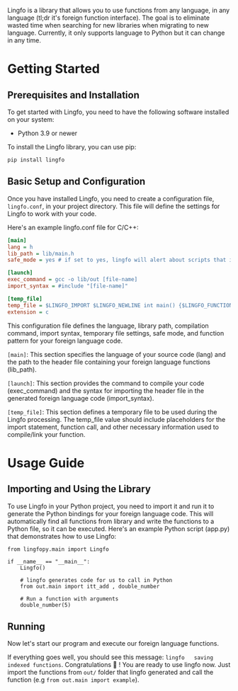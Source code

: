 Lingfo is a library that allows you to use functions from any language, in any language (tl;dr it's foreign function interface). The goal is to eliminate wasted time when searching for new libraries when migrating to new language. Currently, it only supports language to Python but it can change in any time.

# Getting Started

## Prerequisites and Installation

To get started with Lingfo, you need to have the following software installed on your system:

- Python 3.9 or newer

To install the Lingfo library, you can use pip:

`pip install lingfo`

## Basic Setup and Configuration

Once you have installed Lingfo, you need to create a configuration file, `lingfo.conf`, in your project directory. This file will define the settings for Lingfo to work with your code.

Here's an example lingfo.conf file for C/C++:

```ini
[main]
lang = h
lib_path = lib/main.h
safe_mode = yes # if set to yes, lingfo will alert about scripts that it will run

[launch]
exec_command = gcc -o lib/out [file-name]
import_syntax = #include "[file-name]"

[temp_file]
temp_file = $LINGFO_IMPORT $LINGFO_NEWLINE int main() {$LINGFO_FUNCTION($LINGFO_ARGS)$LINGFO_SEMICOLON}
extension = c
```

This configuration file defines the language, library path, compilation command, import syntax, temporary file settings, safe mode, and function pattern for your foreign language code.

`[main]`: This section specifies the language of your source code (lang) and the path to the header file containing your foreign language functions (lib_path).

`[launch]`: This section provides the command to compile your code (exec_command) and the syntax for importing the header file in the generated foreign language code (import_syntax).

`[temp_file]`: This section defines a temporary file to be used during the Lingfo processing. The temp_file value should include placeholders for the import statement, function call, and other necessary information used to compile/link your function.

# Usage Guide

## Importing and Using the Library

To use Lingfo in your Python project, you need to import it and run it to generate the Python bindings for your foreign language code. This will automatically find all functions from library and write the functions to a Python file, so it can be executed.
Here's an example Python script (app.py) that demonstrates how to use Lingfo:

```
from lingfopy.main import Lingfo

if __name__ == "__main__":
    Lingfo()

    # lingfo generates code for us to call in Python
    from out.main import itt_add , double_number

    # Run a function with arguments
    double_number(5)
```

## Running

Now let's start our program and execute our foreign language functions.

If everything goes well, you should see this message: `lingfo   saving indexed functions`.
Congratulations 🎉 ! You are ready to use lingfo now. Just import the functions from `out/` folder that lingfo generated and call the function (e.g `from out.main import example`).
